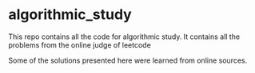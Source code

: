 algorithmic_study
=================

This repo contains all the code for algorithmic study. It contains all the problems from
the online judge of leetcode


Some of the solutions presented here were learned from online sources.
